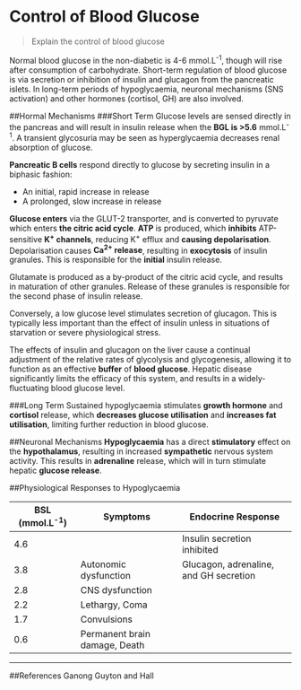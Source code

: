 # Control of Blood Glucose
>Explain the control of blood glucose

Normal blood glucose in the non-diabetic is 4-6 mmol.L<sup>-1</sup>, though will rise after consumption of carbohydrate. Short-term regulation of blood glucose is via secretion or inhibition of insulin and glucagon from the pancreatic islets. In long-term periods of hypoglycaemia, neuronal mechanisms (SNS activation) and other hormones (cortisol, GH) are also involved.

##Hormal Mechanisms
###Short Term
Glucose levels are sensed directly in the pancreas and will result in insulin release when the **BGL is >5.6** mmol.L<sup>-1</sup>. A transient glycosuria may be seen as hyperglycaemia decreases renal absorption of glucose.

**Pancreatic B cells** respond directly to glucose by secreting insulin in a biphasic fashion:
* An initial, rapid increase in release
* A prolonged, slow increase in release


**Glucose enters** via the GLUT-2 transporter, and is converted to pyruvate which enters **the citric acid cycle**. **ATP** is produced, which **inhibits** ATP-sensitive **K<sup>+</sup> channels**, reducing K<sup>+</sup> efflux and **causing depolarisation**. Depolarisation causes **Ca<sup>2+</sup> release**, resulting in **exocytosis** of insulin granules. This is responsible for the **initial** insulin release.

Glutamate is produced as a by-product of the citric acid cycle, and results in maturation of other granules. Release of these granules is responsible for the second phase of insulin release.

Conversely, a low glucose level stimulates secretion of glucagon. This is typically less important than the effect of insulin unless in situations of starvation or severe physiological stress.

The effects of insulin and glucagon on the liver cause a continual adjustment of the relative rates of glycolysis and glycogenesis, allowing it to function as an effective **buffer** of **blood glucose**. Hepatic disease significantly limits the efficacy of this system, and results in a widely-fluctuating blood glucose level.

###Long Term
Sustained hypoglycaemia stimulates **growth hormone** and **cortisol** release, which **decreases glucose utilisation** and **increases fat utilisation**, limiting further reduction in blood glucose.

##Neuronal Mechanisms
**Hypoglycaemia** has a direct **stimulatory** effect on the **hypothalamus**, resulting in increased **sympathetic** nervous system activity. This results in **adrenaline** release, which will in turn stimulate hepatic **glucose release**.

##Physiological Responses to Hypoglycaemia

|BSL (mmol.L<sup>-1</sup>) |Symptoms|Endocrine Response|
|--|--|--|
|4.6||Insulin secretion inhibited|
|3.8|Autonomic dysfunction|Glucagon, adrenaline, and GH secretion|
|2.8|CNS dysfunction||
|2.2|Lethargy, Coma||
|1.7|Convulsions||
|0.6|Permanent brain damage, Death|||

---

##References
Ganong
Guyton and Hall